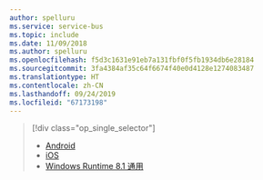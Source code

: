 ```yaml
---
author: spelluru
ms.service: service-bus
ms.topic: include
ms.date: 11/09/2018
ms.author: spelluru
ms.openlocfilehash: f5d3c1631e91eb7a131fbf0f5fb1934db6e28184
ms.sourcegitcommit: 3fa4384af35c64f6674f40e0d4128e1274083487
ms.translationtype: HT
ms.contentlocale: zh-CN
ms.lasthandoff: 09/24/2019
ms.locfileid: "67173198"
---
```

> [!div class="op_single_selector"]
> * [Android](../articles/notification-hubs/notification-hubs-aspnet-backend-gcm-android-push-to-user-google-notification.md)
> * [iOS](../articles/notification-hubs/notification-hubs-aspnet-backend-ios-apple-apns-notification.md)
> * [Windows Runtime 8.1 通用](../articles/notification-hubs/notification-hubs-aspnet-backend-windows-dotnet-wns-notification.md)
> 
> 


